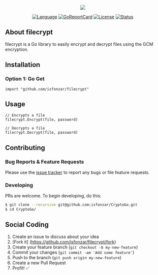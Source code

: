 <p align="center"><img src="http://i.imgur.com/yIXu97n.png"></p>

<p align="center">
<a href="https://github.com/isfonzar/CryptoGo"><img src="https://img.shields.io/badge/Language-Go-blue.svg" alt="Language"></a>
<a href="https://goreportcard.com/report/github.com/isfonzar/CryptoGo"><img src="https://goreportcard.com/badge/github.com/isfonzar/CryptoGo" alt="GoReportCard"></a>
<a href="https://github.com/isfonzar/CryptoGo/blob/master/LICENSE"><img src="https://img.shields.io/badge/License-MIT-blue.svg" alt="License"></a>
<a href="https://github.com/isfonzar/CryptoGo/releases"><img src="https://img.shields.io/badge/Status-Beta-brightgreen.svg" alt="Status"></a>
</p>

## About filecrypt

filecrypt is a Go library to easily encrypt and decrypt files using the GCM encryption.

## Installation

### Option 1: Go Get

```golang
import "github.com/isfonzar/filecrypt"
```

## Usage

```golang
// Encrypts a file
filecrypt.Encrypt(file, password)

// Decrypts a file
filecrypt.Decrypt(file, password)
```

## Contributing

### Bug Reports & Feature Requests

Please use the [issue tracker](https://github.com/isfonzar/filecrypt/issues) to report any bugs or file feature requests.

### Developing

PRs are welcome. To begin developing, do this:

```bash
$ git clone --recursive git@github.com:isfonzar/CryptoGo.git
$ cd CryptoGo/
```

## Social Coding

1. Create an issue to discuss about your idea
2. [Fork it] (https://github.com/isfonzar/filecrypt/fork)
3. Create your feature branch (`git checkout -b my-new-feature`)
4. Commit your changes (`git commit -am 'Add some feature'`)
5. Push to the branch (`git push origin my-new-feature`)
6. Create a new Pull Request
7. Profit! :white_check_mark:
